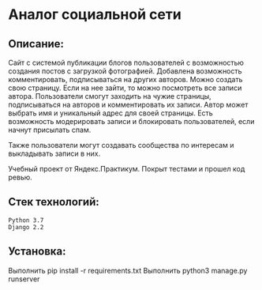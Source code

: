 # Аналог социальной сети
## Описание:

Сайт с системой публикации блогов пользователей с возможностью создания постов с загрузкой фотографией. Добавлена возможность комментировать, подписываться на других авторов. Можно создать свою страницу. Если на нее зайти, то можно посмотреть все записи автора. Пользователи смогут заходить на чужие страницы, подписываться на авторов и комментировать их записи. 
Автор может выбрать имя и уникальный адрес для своей страницы. Есть возможность модерировать записи и блокировать пользователей, если начнут присылать спам. 

Также пользователи могут создавать сообщества по интересам и выкладывать записи в них.

Учебный проект от Яндекс.Практикум. Покрыт тестами и прошел код ревью.

## Стек технологий:

 
    Python 3.7
    Django 2.2

## Установка:

Выполнить pip install -r requirements.txt 
Выполнить python3 manage.py runserver
